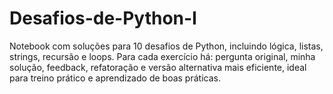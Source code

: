 # Desafios-de-Python-I
Notebook com soluções para 10 desafios de Python, incluindo lógica, listas, strings, recursão e loops. Para cada exercício há: pergunta original, minha solução, feedback, refatoração e versão alternativa mais eficiente, ideal para treino prático e aprendizado de boas práticas.
